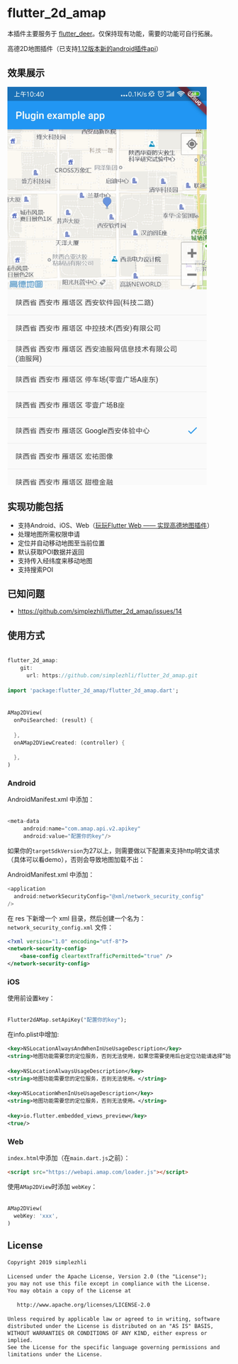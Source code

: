 # flutter_2d_amap

本插件主要服务于 [flutter_deer](https://github.com/simplezhli/flutter_deer)。仅保持现有功能，需要的功能可自行拓展。

高德2D地图插件（已支持[1.12版本新的android插件api]("https://flutter.dev/docs/development/packages-and-plugins/plugin-api-migration")）

## 效果展示

<img src="preview/Screenshot_1.jpg" width="450px"/>

## 实现功能包括

* 支持Android、iOS、Web（[玩玩Flutter Web —— 实现高德地图插件](https://weilu.blog.csdn.net/article/details/106465792)）
* 处理地图所需权限申请
* 定位并自动移动地图至当前位置
* 默认获取POI数据并返回
* 支持传入经纬度来移动地图
* 支持搜索POI

## 已知问题

- https://github.com/simplezhli/flutter_2d_amap/issues/14

## 使用方式

```dart

flutter_2d_amap:
    git:
      url: https://github.com/simplezhli/flutter_2d_amap.git

import 'package:flutter_2d_amap/flutter_2d_amap.dart';


AMap2DView(
  onPoiSearched: (result) {

  },
  onAMap2DViewCreated: (controller) {

  },
)

```

### Android

AndroidManifest.xml 中添加：

```java

<meta-data
     android:name="com.amap.api.v2.apikey"
     android:value="配置你的key"/>

```

如果你的`targetSdkVersion`为27以上，则需要做以下配置来支持http明文请求（具体可以看demo），否则会导致地图加载不出：

AndroidManifest.xml 中添加：

```java
<application
  android:networkSecurityConfig="@xml/network_security_config"
/>

```

在 res 下新增一个 xml 目录，然后创建一个名为：`network_security_config.xml` 文件：

```xml
<?xml version="1.0" encoding="utf-8"?>
<network-security-config>
    <base-config cleartextTrafficPermitted="true" />
</network-security-config>
```

### iOS

使用前设置key：

```dart

Flutter2dAMap.setApiKey("配置你的key");

```

在info.plist中增加:

```xml
<key>NSLocationAlwaysAndWhenInUseUsageDescription</key>
<string>地图功能需要您的定位服务，否则无法使用，如果您需要使用后台定位功能请选择“始终允许”。</string>

<key>NSLocationAlwaysUsageDescription</key>
<string>地图功能需要您的定位服务，否则无法使用。</string>

<key>NSLocationWhenInUseUsageDescription</key>
<string>地图功能需要您的定位服务，否则无法使用。</string>

<key>io.flutter.embedded_views_preview</key>
<true/>

```

### Web

`index.html`中添加（在`main.dart.js`之前）：

```html
<script src="https://webapi.amap.com/loader.js"></script>
```

使用`AMap2DView`时添加 `webKey`：

```dart

AMap2DView(
  webKey: 'xxx',
)

```

## License

	Copyright 2019 simplezhli

    Licensed under the Apache License, Version 2.0 (the "License");
    you may not use this file except in compliance with the License.
    You may obtain a copy of the License at

       http://www.apache.org/licenses/LICENSE-2.0

    Unless required by applicable law or agreed to in writing, software
    distributed under the License is distributed on an "AS IS" BASIS,
    WITHOUT WARRANTIES OR CONDITIONS OF ANY KIND, either express or implied.
    See the License for the specific language governing permissions and
    limitations under the License.
